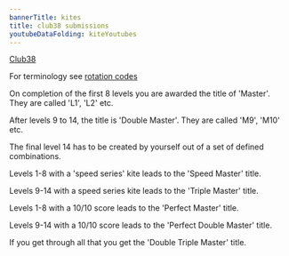 ```yaml
---
bannerTitle: kites
title: club38 submissions 
youtubeDataFolding: kiteYoutubes
---
```


[Club38](https://revkites.com/club-38/)  

For terminology see [rotation codes](/kites/rotation-codes/)

On completion of the first 8 levels you are awarded the title of 'Master'. They
are called 'L1', 'L2' etc.  

After levels 9 to 14, the title is 'Double Master'.
They are called 'M9', 'M10' etc.

The final level 14 has to be created by yourself out of a set of defined combinations.

Levels 1-8 with a 'speed series' kite leads to the 'Speed Master' title.

Levels 9-14 with a speed series kite leads to the 'Triple Master' title. 

Levels 1-8 with a 10/10 score leads to the 'Perfect Master' title.  

Levels 9-14 with a 10/10 score leads to the 'Perfect Double Master' title.  

If you get through all that you get the 'Double Triple Master' title.

